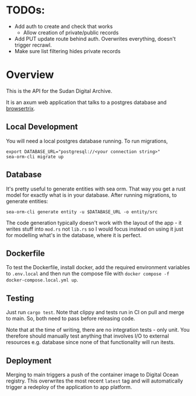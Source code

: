 # TODOs:

- Add auth to create and check that works
  - Allow creation of private/public records
- Add PUT update route behind auth. Overwrites everything, doesn't trigger recrawl.
- Make sure list filtering hides private records

# Overview

This is the API for the Sudan Digital Archive.

It is an axum web application that talks to a postgres database and
[browsertrix](https://browsertrix.com/). 

## Local Development 

You will need a local postgres database running. To run migrations, 

```shell
export DATABASE_URL="postgresql://<your connection string>"
sea-orm-cli migrate up
```

## Database

It's pretty useful to generate entities with sea orm. That way you
get a rust model for exactly what is in your database. After running
migrations, to generate entities:
```shell
sea-orm-cli generate entity -u $DATABASE_URL -o entity/src
```

The code generation typically doesn't work with the layout of the app - it writes
stuff into `mod.rs` not `lib.rs` so I would focus instead on using it just for 
modelling what's in the database, where it is perfect.


## Dockerfile

To test the Dockerfile, install docker, add the required environment variables to
`.env.local` and then run the compose file with 
`docker compose -f docker-compose.local.yml up`.

## Testing 

Just run `cargo test`. Note that clippy and tests run in CI on pull and merge
to main. So, both need to pass before releasing code.

Note that at the time of writing, there are no integration tests - only unit. 
You therefore should manually test anything that involves I/O to
external resources e.g. database since none of that functionality
will run itests.

## Deployment

Merging to main triggers a push of the container image to Digital Ocean registry.
This overwrites the most recent `latest` tag and will automatically trigger a
redeploy of the application to app platform.
